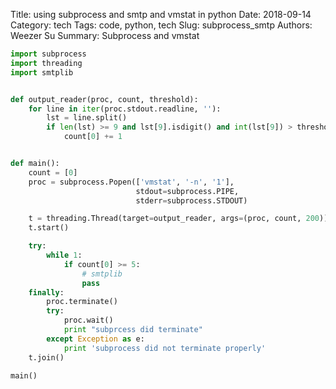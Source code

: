 Title: using subprocess and smtp and vmstat in python
Date: 2018-09-14 
Category: tech
Tags: code, python, tech
Slug: subprocess_smtp
Authors: Weezer Su
Summary: Subprocess and vmstat


```python
import subprocess
import threading
import smtplib


def output_reader(proc, count, threshold):
    for line in iter(proc.stdout.readline, ''):
        lst = line.split()
        if len(lst) >= 9 and lst[9].isdigit() and int(lst[9]) > threshold:
            count[0] += 1


def main():
    count = [0]
    proc = subprocess.Popen(['vmstat', '-n', '1'],
                            stdout=subprocess.PIPE,
                            stderr=subprocess.STDOUT)

    t = threading.Thread(target=output_reader, args=(proc, count, 200))
    t.start()

    try:
        while 1:
            if count[0] >= 5:
                # smtplib
                pass
    finally:
        proc.terminate()
        try:
            proc.wait()
            print "subprcess did terminate"
        except Exception as e:
            print 'subprocess did not terminate properly'
    t.join()

main()
```

